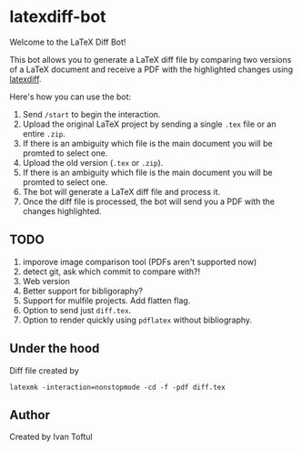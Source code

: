 # latexdiff-bot

Welcome to the LaTeX Diff Bot!

This bot allows you to generate a LaTeX diff file by comparing two versions of a LaTeX document and receive a PDF with the highlighted changes using [latexdiff](https://www.overleaf.com/learn/latex/Articles/Using_Latexdiff_For_Marking_Changes_To_Tex_Documents).

Here's how you can use the bot:

1. Send `/start` to begin the interaction.
2. Upload the original LaTeX project by sending a single `.tex` file or an entire `.zip`.
3. If there is an ambiguity which file is the main document you will be promted to select one.
4. Upload the old version (`.tex` or `.zip`).
5. If there is an ambiguity which file is the main document you will be promted to select one.
6. The bot will generate a LaTeX diff file and process it.
7. Once the diff file is processed, the bot will send you a PDF with the changes highlighted.

## TODO
1. imporove image comparison tool (PDFs aren't supported now)
2. detect git, ask which commit to compare with?!
3. Web version 
4. Better support for bibligoraphy?
5. Support for mulfile projects. Add flatten flag.
6. Option to send just `diff.tex`.
7. Option to render quickly using `pdflatex` without bibliography.


## Under the hood

Diff file created by
```shell
latexmk -interaction=nonstopmode -cd -f -pdf diff.tex
```

## Author

Created by Ivan Toftul
